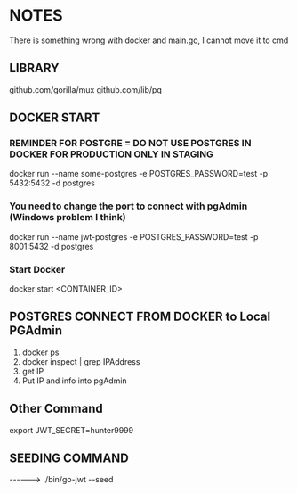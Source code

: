 # NOTES

There is something wrong with docker and main.go, I cannot move it to cmd

## LIBRARY
 github.com/gorilla/mux
 github.com/lib/pq

## DOCKER START
### REMINDER FOR POSTGRE =  DO NOT USE POSTGRES IN DOCKER FOR PRODUCTION ONLY IN STAGING
 docker run --name some-postgres -e POSTGRES_PASSWORD=test -p 5432:5432 -d postgres

 <!-- FOR SOME REASON YOU NEED TO CHANGE THE PORT to  connect with pgAdmin -->
 
### You need to change the port to  connect with pgAdmin (Windows problem I think)
docker run --name jwt-postgres -e POSTGRES_PASSWORD=test -p 8001:5432 -d postgres

<!-- Start Docker -->
### Start Docker
docker start <CONTAINER_ID>

## POSTGRES CONNECT FROM DOCKER to Local PGAdmin
1. docker ps
2. docker inspect <dockerContainerId> | grep IPAddress
3. get IP
4. Put IP and info into pgAdmin

## Other Command

export JWT_SECRET=hunter9999

## SEEDING COMMAND
------> ./bin/go-jwt --seed


